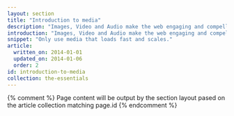 ```yaml
---
layout: section
title: "Introduction to media"
description: "Images, Video and Audio make the web engaging and compelling.  Use our guides to get complete mastery and deliver amazing experiences to your users."
introduction: "Images, Video and Audio make the web engaging and compelling.  Use our guides to get complete mastery and deliver amazing experiences to your users."
snippet: "Only use media that loads fast and scales."
article:
  written_on: 2014-01-01
  updated_on: 2014-01-06
  order: 2
id: introduction-to-media
collection: the-essentials
---
```


{% comment %}
Page content will be output by the section layout pased on the article collection matching page.id
{% endcomment %}
